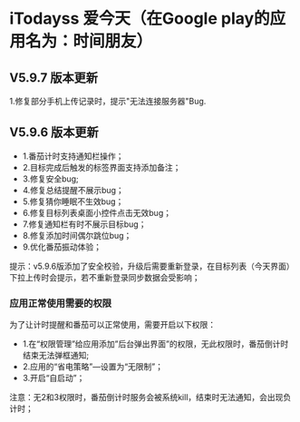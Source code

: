 # iTodayss 爱今天（在Google play的应用名为：时间朋友）

## V5.9.7 版本更新
1.修复部分手机上传记录时，提示"无法连接服务器"Bug.


## V5.9.6 版本更新
* 1.番茄计时支持通知栏操作；
* 2.目标完成后触发的标签界面支持添加备注；
* 3.修复安全bug;
* 4.修复总结提醒不展示bug；
* 5.修复猜你睡眠不生效bug；
* 6.修复目标列表桌面小控件点击无效bug；
* 7.修复通知栏有时不展示目标bug；
* 8.修复添加时间偶尔跳位bug；
* 9.优化番茄振动体验；

提示：v5.9.6版添加了安全校验，升级后需要重新登录，在目标列表（今天界面）下拉上传时会提示，若不重新登录同步数据会受影响；

### 应用正常使用需要的权限

为了让计时提醒和番茄可以正常使用，需要开启以下权限：
* 1.在“权限管理”给应用添加”后台弹出界面”的权限，无此权限时，番茄倒计时结束无法弹框通知;
* 2.应用的“省电策略”—设置为“无限制”；
* 3.开启“自启动”；

注意：无2和3权限时，番茄倒计时服务会被系统kill，结束时无法通知，会出现负计时；


